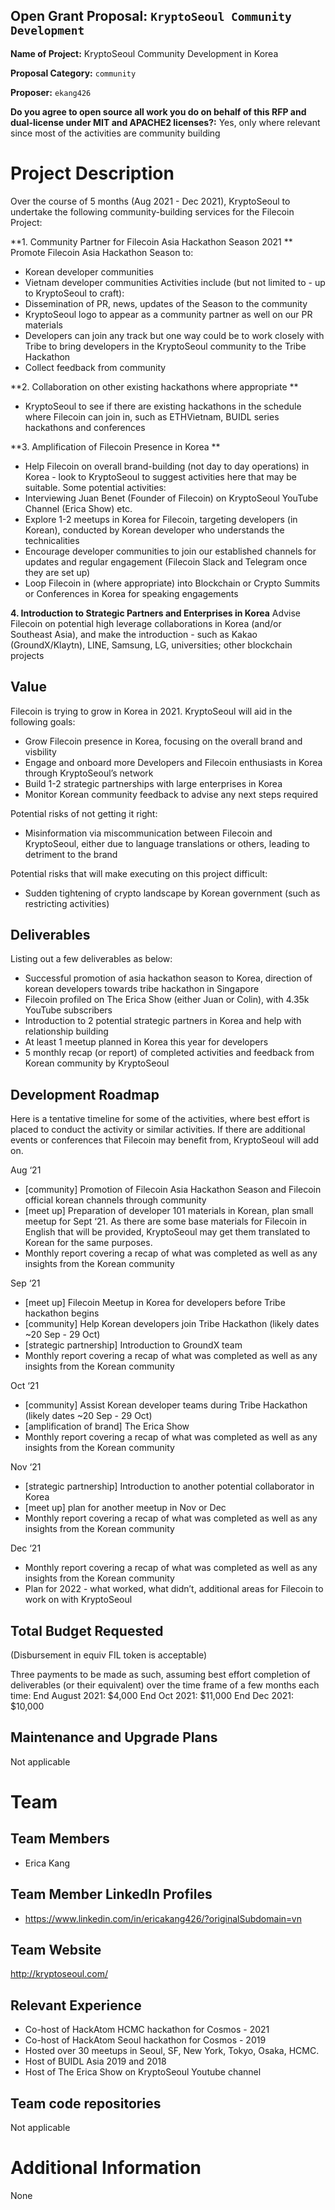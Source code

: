 ## Open Grant Proposal: `KryptoSeoul Community Development`

**Name of Project:** KryptoSeoul Community Development in Korea

**Proposal Category:** `community`

**Proposer:** `ekang426`

**Do you agree to open source all work you do on behalf of this RFP and dual-license under MIT and APACHE2 licenses?:** Yes, only where relevant since most of the activities are community building 

# Project Description
	
Over the course of 5 months (Aug 2021 - Dec 2021), KryptoSeoul to undertake the following community-building services for the Filecoin Project: 

**1. Community Partner for Filecoin Asia Hackathon Season 2021 **
Promote Filecoin Asia Hackathon Season to:
- Korean developer communities 
- Vietnam developer communities
Activities include (but not limited to - up to KryptoSeoul to craft):
- Dissemination of PR, news, updates of the Season to the community
- KryptoSeoul logo to appear as a community partner as well on our PR materials
- Developers can join any track but one way could be to work closely with Tribe to bring developers in the KryptoSeoul community to the Tribe Hackathon 
- Collect feedback from community

**2. Collaboration on other existing hackathons where appropriate **
- KryptoSeoul to see if there are existing hackathons in the schedule where Filecoin can join in, such as ETHVietnam, BUIDL series hackathons and conferences 

**3. Amplification of Filecoin Presence in Korea **
- Help Filecoin on overall brand-building (not day to day operations) in Korea - look to KryptoSeoul to suggest activities here that may be suitable. Some potential activities:
- Interviewing Juan Benet (Founder of Filecoin) on KryptoSeoul YouTube Channel (Erica Show) etc.
- Explore 1-2 meetups in Korea for Filecoin, targeting developers (in Korean), conducted by Korean developer who understands the technicalities
- Encourage developer communities to join our established channels for updates and regular engagement (Filecoin Slack and Telegram once they are set up)
- Loop Filecoin in (where appropriate) into Blockchain or Crypto Summits or Conferences in Korea for speaking engagements 

**4. Introduction to Strategic Partners and Enterprises in Korea** 
Advise Filecoin on potential high leverage collaborations in Korea (and/or Southeast Asia), and make the introduction - such as Kakao (GroundX/Klaytn), LINE, Samsung, LG, universities; other blockchain projects

## Value

Filecoin is trying to grow in Korea in 2021. 
KryptoSeoul will aid in the following goals:
- Grow Filecoin presence in Korea, focusing on the overall brand and visbility
- Engage and onboard more Developers and Filecoin enthusiasts in Korea through KryptoSeoul’s network
- Build 1-2 strategic partnerships with large enterprises in Korea
- Monitor Korean community feedback to advise any next steps required

Potential risks of not getting it right:
- Misinformation via miscommunication between Filecoin and KryptoSeoul, either due to language translations or others, leading to detriment to the brand

Potential risks that will make executing on this project difficult: 
- Sudden tightening of crypto landscape by Korean government (such as restricting activities)

## Deliverables

Listing out a few deliverables as below:
- Successful promotion of asia hackathon season to Korea, direction of korean developers towards tribe hackathon in Singapore
- Filecoin profiled on The Erica Show (either Juan or Colin), with 4.35k YouTube subscribers
- Introduction to 2 potential strategic partners in Korea and help with relationship building 
- At least 1 meetup planned in Korea this year for developers
- 5 monthly recap (or report) of completed activities and feedback from Korean community by KryptoSeoul 

## Development Roadmap

Here is a tentative timeline for some of the activities, where best effort is placed to conduct the activity or similar activities.
If there are additional events or conferences that Filecoin may benefit from, KryptoSeoul will add on.
 
Aug ‘21
- [community] Promotion of Filecoin Asia Hackathon Season and Filecoin official korean channels through community
- [meet up] Preparation of developer 101 materials in Korean, plan small meetup for Sept ‘21. As there are some base materials for Filecoin in English that will be provided, KryptoSeoul may get them translated to Korean for the same purposes.
- Monthly report covering a recap of what was completed as well as any insights from the Korean community 

Sep ‘21
- [meet up] Filecoin Meetup in Korea for developers before Tribe hackathon begins 
- [community] Help Korean developers join Tribe Hackathon (likely dates ~20 Sep - 29 Oct)
- [strategic partnership] Introduction to GroundX team
- Monthly report covering a recap of what was completed as well as any insights from the Korean community

Oct ‘21
- [community] Assist Korean developer teams during Tribe Hackathon (likely dates ~20 Sep - 29 Oct)
- [amplification of brand] The Erica Show
- Monthly report covering a recap of what was completed as well as any insights from the Korean community

Nov ‘21
- [strategic partnership] Introduction to another potential collaborator in Korea 
- [meet up] plan for another meetup in Nov or Dec 
- Monthly report covering a recap of what was completed as well as any insights from the Korean community

Dec ‘21
- Monthly report covering a recap of what was completed as well as any insights from the Korean community
- Plan for 2022 - what worked, what didn’t, additional areas for Filecoin to work on with KryptoSeoul

## Total Budget Requested
(Disbursement in equiv FIL token is acceptable)

Three payments to be made as such, assuming best effort completion of deliverables (or their equivalent) over the time frame of a few months each time:
End August 2021: $4,000 
End Oct 2021: $11,000
End Dec 2021: $10,000

## Maintenance and Upgrade Plans

Not applicable

# Team

## Team Members

- Erica Kang

## Team Member LinkedIn Profiles

- https://www.linkedin.com/in/ericakang426/?originalSubdomain=vn

## Team Website

http://kryptoseoul.com/

## Relevant Experience

- Co-host of HackAtom HCMC hackathon for Cosmos - 2021
- Co-host of HackAtom Seoul hackathon for Cosmos - 2019
- Hosted over 30 meetups in Seoul, SF, New York, Tokyo, Osaka, HCMC.
- Host of BUIDL Asia 2019 and 2018
- Host of The Erica Show on KryptoSeoul Youtube channel

## Team code repositories

Not applicable

# Additional Information

None 
